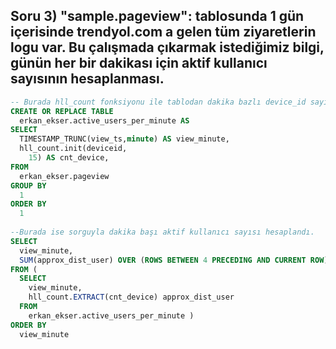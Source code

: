 ## Soru 3) "sample.pageview": tablosunda 1 gün içerisinde trendyol.com a gelen tüm ziyaretlerin logu var. Bu çalışmada çıkarmak istediğimiz bilgi, günün her bir dakikası için aktif kullanıcı sayısının hesaplanması.

```SQL
-- Burada hll_count fonksiyonu ile tablodan dakika bazlı device_id sayıldı. 
CREATE OR REPLACE TABLE
  erkan_ekser.active_users_per_minute AS
SELECT
  TIMESTAMP_TRUNC(view_ts,minute) AS view_minute,
  hll_count.init(deviceid,
    15) AS cnt_device,
FROM
  erkan_ekser.pageview
GROUP BY
  1
ORDER BY
  1
  
--Burada ise sorguyla dakika başı aktif kullanıcı sayısı hesaplandı.
SELECT
  view_minute,
  SUM(approx_dist_user) OVER (ROWS BETWEEN 4 PRECEDING AND CURRENT ROW) AS total_active_users
FROM (
  SELECT
    view_minute,
    hll_count.EXTRACT(cnt_device) approx_dist_user
  FROM
    erkan_ekser.active_users_per_minute )
ORDER BY
  view_minute
  ```
